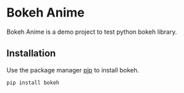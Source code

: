 # Bokeh Anime
Bokeh Anime is a demo project to test python bokeh library.

## Installation
Use the package manager [pip](https://pip.pypa.io/en/stable/) to install bokeh. 
```bash
pip install bokeh
```

